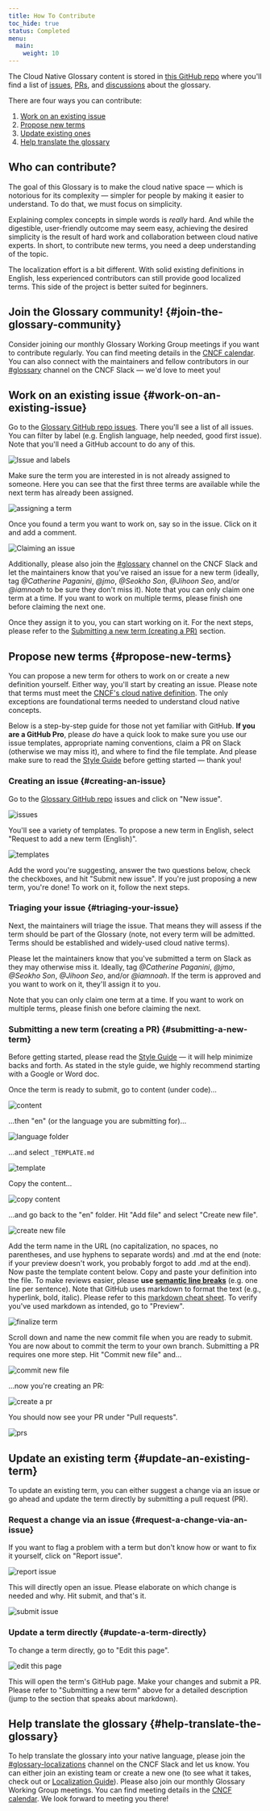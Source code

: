 ```yaml
---
title: How To Contribute
toc_hide: true
status: Completed
menu:
  main:
    weight: 10
---
```


The Cloud Native Glossary content is stored in [this GitHub repo](https://github.com/cncf/glossary) 
where you'll find a list of [issues](https://github.com/cncf/glossary/issues), [PRs](https://github.com/cncf/glossary/pulls), and 
[discussions](https://github.com/cncf/glossary/discussions) about the glossary. 

There are four ways you can contribute:

1) [Work on an existing issue](#work-on-an-existing-issue)
2) [Propose new terms](#propose-new-terms)
3) [Update existing ones](#update-an-existing-term)
4) [Help translate the glossary](#help-translate-the-glossary)

## Who can contribute?

The goal of this Glossary is to make the cloud native space — which is notorious for its complexity — simpler for people by making it easier to understand. 
To do that, we must focus on simplicity. 

Explaining complex concepts in simple words is *really* hard. 
And while the digestible, user-friendly outcome may seem easy, achieving the desired simplicity is the result of hard work and collaboration between cloud native experts.
In short, to contribute new terms, you need a deep understanding of the topic. 

The localization effort is a bit different. 
With solid existing definitions in English, less experienced contributors can still provide good localized terms. 
This side of the project is better suited for beginners.

## Join the Glossary community! {#join-the-glossary-community}

Consider joining our monthly Glossary Working Group meetings if you want to contribute regularly. 
You can find meeting details in the [CNCF calendar](https://www.cncf.io/calendar/). 
You can also connect with the maintainers and fellow contributors in our [#glossary](https://cloud-native.slack.com/archives/C02TX20MQBB) channel on the CNCF Slack 
— we'd love to meet you! 

## Work on an existing issue {#work-on-an-existing-issue}

Go to the [Glossary GitHub repo issues](https://github.com/cncf/glossary/issues). 
There you'll see a list of all issues. You can filter by label (e.g. English language, help needed, good first issue). 
Note that you'll need a GitHub account to do any of this.

![Issue and labels](/images/how-to/issue-and-labels.png)

Make sure the term you are interested in is not already assigned to someone. 
Here you can see that the first three terms are available while the next term has already been assigned.

![assigning a term](/images/how-to/howto-04.png)

Once you found a term you want to work on, say so in the issue. Click on it and add a comment.

![Claiming an issue](/images/how-to/claiming-an-issue.png)

Additionally, please also join the [#glossary](https://cloud-native.slack.com/archives/C02TX20MQBB) channel on the CNCF Slack and 
let the maintainers know that you've raised an issue for a new term 
(ideally, tag _@Catherine Paganini_, _@jmo_, _@Seokho Son_, _@Jihoon Seo_, and/or _@iamnoah_ to be sure they don't miss it). 
Note that you can only claim one term at a time. 
If you want to work on multiple terms, please finish one before claiming the next one.

Once they assign it to you, you can start working on it. 
For the next steps, please refer to the [Submitting a new term (creating a PR)](#submitting-a-new-term) section.

## Propose new terms {#propose-new-terms}

You can propose a new term for others to work on or create a new definition yourself. 
Either way, you'll start by creating an issue. 
Please note that terms must meet the [CNCF's cloud native definition](https://github.com/cncf/toc/blob/main/DEFINITION.md). 
The only exceptions are foundational terms needed to understand cloud native concepts.

Below is a step-by-step guide for those not yet familiar with GitHub. 
**If you are a GitHub Pro**, please _do_ have a quick look to make sure you use our issue templates, 
appropriate naming conventions, claim a PR on Slack (otherwise we may miss it), and where to find the file template. 
And please make sure to read the [Style Guide](/style-guide/) before getting started — thank you! 

### Creating an issue {#creating-an-issue}

Go to the [Glossary GitHub repo](https://github.com/cncf/glossary/issues) issues and click on "New issue".

![issues](/images/how-to/howto-01.png)

You'll see a variety of templates. To propose a new term in English, select "Request to add a new term (English)".

![templates](/images/how-to/english-issue-template.jpg)

Add the word you're suggesting, answer the two questions below, check the checkboxes, and hit "Submit new issue".
If you're just proposing a new term, you're done! To work on it, follow the next steps.

### Triaging your issue {#triaging-your-issue}

Next, the maintainers will triage the issue. 
That means they will assess if the term should be part of the Glossary 
(note, not every term will be admitted. Terms should be established and widely-used cloud native terms).

Please let the maintainers know that you've submitted a term on Slack as they may otherwise miss it. 
Ideally, tag _@Catherine Paganini_, _@jmo_, _@Seokho Son_, _@Jihoon Seo_, and/or _@iamnoah_. 
If the term is approved and you want to work on it, they'll assign it to you.

Note that you can only claim one term at a time. 
If you want to work on multiple terms, please finish one before claiming the next.

### Submitting a new term (creating a PR) {#submitting-a-new-term}

Before getting started, please read the [Style Guide](/style-guide/) — it will help minimize backs and forth. 
As stated in the style guide, we highly recommend starting with a Google or Word doc. 

Once the term is ready to submit, go to content (under code)…

![content](/images/how-to/howto-05.png)

…then "en" (or the language you are submitting for)…

![language folder](/images/how-to/howto-06.png)

…and select `_TEMPLATE.md`

![template](/images/how-to/howto-07.png)

Copy the content…

![copy content](/images/how-to/howto-08.png)

…and go back to the "en" folder. Hit "Add file" and select "Create new file".

![create new file](/images/how-to/howto-09.png)

Add the term name in the URL (no capitalization, no spaces, no parentheses, and use hyphens to separate words)
and .md at the end (note: if your preview doesn't work, you probably forgot to add .md at the end).
Now paste the template content below. Copy and paste your definition into the file.
To make reviews easier, please **use [semantic line breaks](https://sembr.org/)** (e.g. one line per sentence).
Note that GitHub uses markdown to format the text (e.g., hyperlink, bold, italic).
Please refer to this [markdown cheat sheet](https://www.markdownguide.org/cheat-sheet/).
To verify you've used markdown as intended, go to "Preview".

![finalize term](/images/how-to/howto-10.png)

Scroll down and name the new commit file when you are ready to submit. 
You are now about to commit the term to your own branch. 
Submitting a PR requires one more step. Hit "Commit new file" and…

![commit new file](/images/how-to/howto-11.png)

…now you're creating an PR:

![create a pr](/images/how-to/howto-12.png)

You should now see your PR under "Pull requests".

![prs](/images/how-to/howto-13.png)

## Update an existing term {#update-an-existing-term}

To update an existing term, you can either suggest a change via an issue or go ahead and update the term directly by submitting a pull request (PR).

### Request a change via an issue {#request-a-change-via-an-issue}

If you want to flag a problem with a term but don't know how or want to fix it yourself, click on "Report issue".

![report issue](/images/how-to/howto-14.png)

This will directly open an issue. Please elaborate on which change is needed and why. Hit submit, and that's it. 

![submit issue](/images/how-to/howto-15.png)

### Update a term directly {#update-a-term-directly}

To change a term directly, go to "Edit this page".

![edit this page](/images/how-to/howto-16.png)

This will open the term's GitHub page. Make your changes and submit a PR. 
Please refer to "Submitting a new term" above for a detailed description (jump to the section that speaks about markdown).

## Help translate the glossary {#help-translate-the-glossary}

To help translate the glossary into your native language, please join the [#glossary-localizations](https://cloud-native.slack.com/archives/C02N2RGFXDF) channel on the CNCF Slack and let us know.
You can either join an existing team or create a new one 
(to see what it takes, check out or [Localization Guide](https://github.com/cncf/glossary/blob/main/LOCALIZATION.md)). 
Please also join our monthly Glossary Working Group meetings. You can find meeting details in the [CNCF calendar](https://www.cncf.io/calendar/). 
We look forward to meeting you there!

